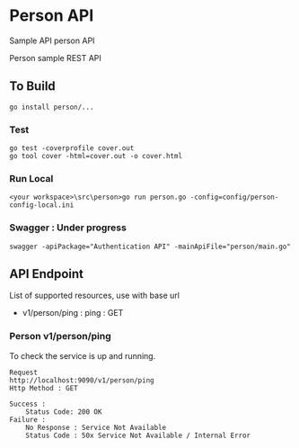 
# Person API

Sample API person API

Person sample REST API 


## To Build
```
go install person/...
```

### Test
```
go test -coverprofile cover.out 
go tool cover -html=cover.out -o cover.html
```

### Run Local
```
<your workspace>\src\person>go run person.go -config=config/person-config-local.ini

```


### Swagger : Under progress 
```
swagger -apiPackage="Authentication API" -mainApiFile="person/main.go"
```

## API Endpoint
List of supported resources, use with base url 

 - v1/person/ping : ping : GET
 

### Person v1/person/ping
To check the service is up and running.

```
Request
http://localhost:9090/v1/person/ping
Http Method : GET

Success :
	Status Code: 200 OK
Failure :
    No Response : Service Not Available
    Status Code : 50x Service Not Available / Internal Error
```
